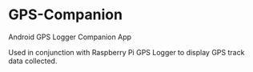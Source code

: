 # GPS-Companion

Android GPS Logger Companion App

Used in conjunction with Raspberry Pi GPS Logger to display GPS track data collected.
